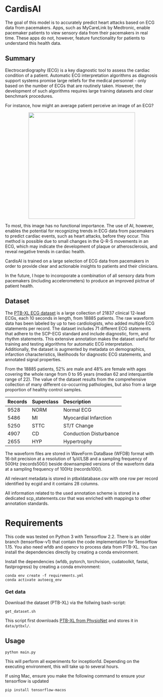 # CardisAI


The goal of this model is to accurately predict heart attacks based on ECG data from pacemakers. Apps, such as MyCareLink by Medtronic, enable pacemaker patients to view sensory data from their pacemakers in real time. These apps do not, however, feature functionality for patients to understand this health data.

## Summary 

Electrocardiography (ECG) is a key diagnostic tool to assess the cardiac condition of a patient. Automatic ECG interpretation algorithms as diagnosis support systems promise large reliefs for the medical personnel - only based on the number of ECGs that are routinely taken. However, the development of such algorithms requires large training datasets and clear benchmark procedures.

For instance, how might an average patient perceive an image of an ECG?

<div align="center">
<img src="https://user-images.githubusercontent.com/46399191/191921241-495090db-a088-46b6-bd09-0f7f21170b0a.png" height="350"/>
</div>

To most, this image has no functional importance. The use of AI, however, enables the potential for recognizing trends in ECG data from pacemakers to predict cardiac events, such as heart attacks, before they occur. This method is possible due to small changes in the Q-R-S movements in an ECG, which may indicate the development of plaque or atherosclerosis, and reveal negative trends in cardiac health. 

CardisAI is trained on a large selection of ECG data from pacemakers in order to provide clear and actionable insights to patients and their clinicians. 

In the future, I hope to incoroporate a combination of all sensory data from pacemakers (including accelerometers) to produce an improved pictrue of patient health. 

## Dataset

The [PTB-XL ECG dataset](https://physionet.org/content/ptb-xl/1.0.1/) is a large collection of 21837 clinical 12-lead ECGs, each 10 seconds in length, from 18885 patients. The raw waveform data has been labeled by up to two cardiologists, who added multiple ECG statements per record. The dataset includes 71 different ECG statements that adhere to the SCP-ECG standard and include diagnostic, form, and rhythm statements. This extensive annotation makes the dataset useful for training and testing algorithms for automatic ECG interpretation. Additionally, the dataset is augmented by metadata on demographics, infarction characteristics, likelihoods for diagnostic ECG statements, and annotated signal properties.

From the 18885 patients, 52% are male and 48% are female with ages covering the whole range from 0 to 95 years (median 62 and interquantile range of 22). The value of the dataset results from the comprehensive collection of many different co-occurring pathologies, but also from a large proportion of healthy control samples.

| Records | Superclass | Description |
|:---|:---|:---|
9528 | NORM | Normal ECG |
5486 | MI | Myocardial Infarction |
5250 | STTC | ST/T Change |
4907 | CD | Conduction Disturbance |
2655 | HYP | Hypertrophy |


The waveform files are stored in WaveForm DataBase (WFDB) format with 16-bit precision at a resolution of 1μV/LSB and a sampling frequency of 500Hz (records500/) beside downsampled versions of the waveform data at a sampling frequency of 100Hz (records100/).

All relevant metadata is stored in ptbxldatabase.csv with one row per record identified by ecgid and it contains 28 columns.

All information related to the used annotation scheme is stored in a dedicated scp_statements.csv that was enriched with mappings to other annotation standards.

# Requirements

This code was tested on Python 3 with Tensorflow 2.2. There is an older branch (tensorflow-v1) that contain the code implementation for Tensorflow 1.15.
You also need wfdb and opencv to process data from PTB-XL.
You can install the dependencies directly by creating a conda environment.

Install the dependencies (wfdb, pytorch, torchvision, cudatoolkit, fastai, fastprogress) by creating a conda environment:

    conda env create -f requirements.yml
    conda activate autoecg_env

### Get data
Download the dataset (PTB-XL) via the follwing bash-script:

    get_dataset.sh

This script first downloads [PTB-XL from PhysioNet](https://physionet.org/content/ptb-xl/) and stores it in `data/ptbxl/`. 

## Usage

    python main.py

This will perform all experiments for inception1d. 
Depending on the executing environment, this will take up to several hours. 
  
If using Mac, ensure you make the following command to ensure your tensorflow is updated

``` 
pip install tensorflow-macos
```  
